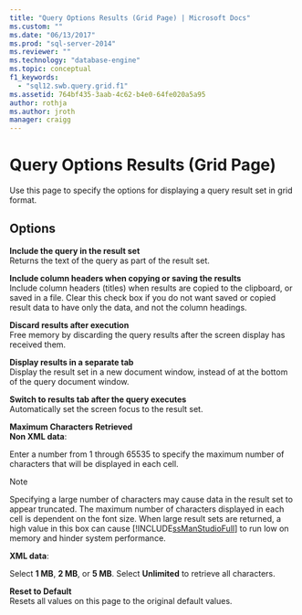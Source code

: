 ```yaml
---
title: "Query Options Results (Grid Page) | Microsoft Docs"
ms.custom: ""
ms.date: "06/13/2017"
ms.prod: "sql-server-2014"
ms.reviewer: ""
ms.technology: "database-engine"
ms.topic: conceptual
f1_keywords: 
  - "sql12.swb.query.grid.f1"
ms.assetid: 764bf435-3aab-4c62-b4e0-64fe020a5a95
author: rothja
ms.author: jroth
manager: craigg
---
```

# Query Options Results (Grid Page)
  Use this page to specify the options for displaying a query result set in grid format.  
  
## Options  
 **Include the query in the result set**  
 Returns the text of the query as part of the result set.  
  
 **Include column headers when copying or saving the results**  
 Include column headers (titles) when results are copied to the clipboard, or saved in a file. Clear this check box if you do not want saved or copied result data to have only the data, and not the column headings.  
  
 **Discard results after execution**  
 Free memory by discarding the query results after the screen display has received them.  
  
 **Display results in a separate tab**  
 Display the result set in a new document window, instead of at the bottom of the query document window.  
  
 **Switch to results tab after the query executes**  
 Automatically set the screen focus to the result set.  
  
 **Maximum Characters Retrieved**  
 **Non XML data**:  
  
 Enter a number from 1 through 65535 to specify the maximum number of characters that will be displayed in each cell.  
  
> [!NOTE]  
>  Specifying a large number of characters may cause data in the result set to appear truncated. The maximum number of characters displayed in each cell is dependent on the font size. When large result sets are returned, a high value in this box can cause [!INCLUDE[ssManStudioFull](../includes/ssmanstudiofull-md.md)] to run low on memory and hinder system performance.  
  
 **XML data**:  
  
 Select **1 MB**, **2 MB**, or **5 MB**. Select **Unlimited** to retrieve all characters.  
  
 **Reset to Default**  
 Resets all values on this page to the original default values.  
  
  
